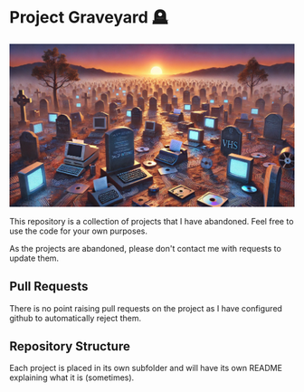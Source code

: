 # Project Graveyard 🪦
<p align="center">
  <img src="assets/logo.png" alt="Project Graveyard Logo">
</p>
This repository is a collection of projects that I have abandoned. Feel free to use the code for your own purposes.

As the projects are abandoned, please don't contact me with requests to update them.

## Pull Requests
There is no point raising pull requests on the project as I have configured github to automatically reject them.

## Repository Structure
Each project is placed in its own subfolder and will have its own README explaining what it is (sometimes).